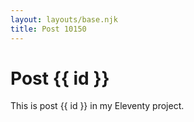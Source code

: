 ```yaml
---
layout: layouts/base.njk
title: Post 10150
---
```


# Post {{ id }}

This is post {{ id }} in my Eleventy project.
